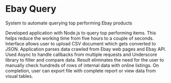 # Ebay Query #

System to automate querying top performing Ebay products

Developed application with Node.js to query top performing items. This helps reduce the working time from five hours to a couple of seconds. Interface allows user to upload CSV document which gets converted to JSON. Application parses data crawled from Ebay web pages and Ebay API. Used Async to handle callbacks from multiple requests and Underscore library to filter and compare data. Result eliminates the need for the user to manually check hundreds of rows of internal data with online listings. On completion, user can export file with complete report or view data from visual tables.

